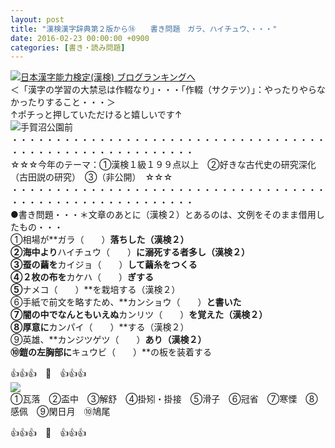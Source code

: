 ```yaml
---
layout: post
title: "漢検漢字辞典第２版から⑱　　書き問題　ガラ、ハイチュウ、・・・"
date: 2016-02-23 00:00:00 +0900
categories: [書き・読み問題]
---
```


[![](/syuusyuu9701/assets/images/漢検漢字辞典第２版から⑱-書き問題-ガラ、ハイチュウ、・・・-br_c_3028_1.gif)](http://blog.with2.net/link.php?1659096:3028 "日本漢字能力検定(漢検) ブログランキングへ")[日本漢字能力検定(漢検) ブログランキングへ](http://blog.with2.net/link.php?1659096:3028)  
＜「漢字の学習の大禁忌は作輟なり」・・・「作輟（サクテツ）」：やったりやらなかったりすること・・・＞  
↑ポチっと押していただけると嬉しいです↑   
![](/syuusyuu9701/assets/images/漢検漢字辞典第２版から⑱-書き問題-ガラ、ハイチュウ、・・・-58ceac0771572bf66fa313961e910d2f.png)手賀沼公園前  
・・・・・・・・・・・・・・・・・・・・・・・・・・・・・・・・・・・・・・・・・・・・・・・・・・・・・・・・・  
☆☆☆今年のテーマ：①漢検１級１９９点以上　②好きな古代史の研究深化（古田説の研究）　③（非公開）　☆☆☆　　  
・・・・・・・・・・・・・・・・・・・・・・・・・・・・・・・・・・・・・・・・・・・・・・・・・・・・・・・・・  
●書き問題・・・＊文章のあとに（漢検２）とあるのは、文例をそのまま借用したもの・・・  
①相場が**ガラ（　　）**落ちした（漢検２）　　　  
②海中より**ハイチュウ（　　）**に溺死する者多し（漢検２）　　  
③蚕の繭を**カイジョ（　　）**して繭糸をつくる  
④２枚の布を**カケハ（　　）**ぎする  
⑤**ナメコ（　　）**を栽培する（漢検２）  
⑥手紙で前文を略すため、**カンショウ（　　）**と書いた  
⑦闇の中でなんともいえぬ**カンリツ（　　）**を覚えた（漢検２）  
⑧厚意に**カンパイ（　　）**する（漢検２）  
⑨英雄、**カンジツゲツ（　　）**あり（漢検２）  
➉鎧の左胸部に**キュウビ（　　）**の板を装着する  
  
👍👍👍　🐒　👍👍👍  
![](/syuusyuu9701/assets/images/漢検漢字辞典第２版から⑱-書き問題-ガラ、ハイチュウ、・・・-38b2b6b15e8b490e0a4d2b742046d723.png)  
①瓦落　②盃中　③解舒　④掛矧・掛接　⑤滑子　⑥冠省　⑦寒慄　⑧感佩　⑨閑日月　⑩鳩尾  
  
👍👍👍　🐒　👍👍👍